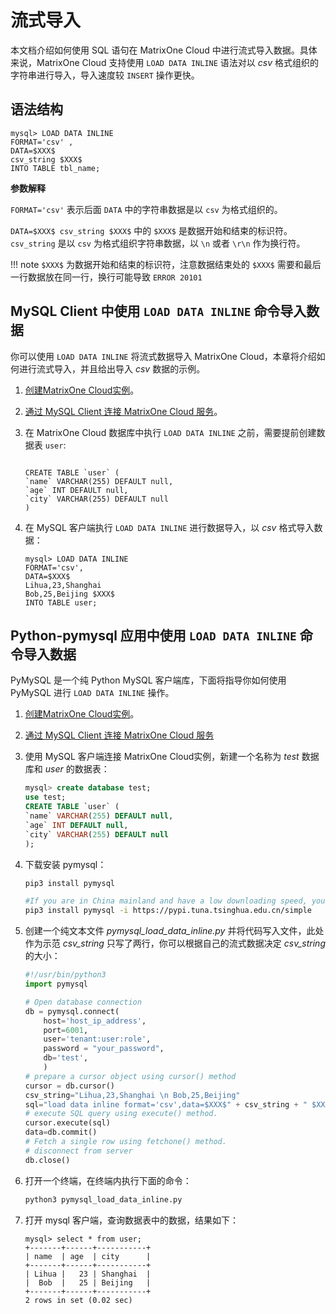 # 流式导入

本文档介绍如何使用 SQL 语句在 MatrixOne Cloud 中进行流式导入数据。具体来说，MatrixOne Cloud 支持使用 `LOAD DATA INLINE` 语法对以 *csv* 格式组织的字符串进行导入，导入速度较 `INSERT` 操作更快。

## 语法结构

```mysql
mysql> LOAD DATA INLINE 
FORMAT='csv' ,
DATA=$XXX$
csv_string $XXX$
INTO TABLE tbl_name;
```

<!-- 等支持 json

mysql> LOAD DATA INLINE 
FORMAT=('csv'|'json') ,
DATA=$XXX$
(csv_string| json_string) $XXX$
INTO TABLE tbl_name;

-->

**参数解释**

`FORMAT='csv'` 表示后面 `DATA` 中的字符串数据是以 `csv` 为格式组织的。

`DATA=$XXX$ csv_string $XXX$` 中的 `$XXX$` 是数据开始和结束的标识符。`csv_string` 是以 `csv` 为格式组织字符串数据，以 `\n` 或者 `\r\n` 作为换行符。

!!! note
    `$XXX$` 为数据开始和结束的标识符，注意数据结束处的 `$XXX$` 需要和最后一行数据放在同一行，换行可能导致 `ERROR 20101`

## MySQL Client 中使用 `LOAD DATA INLINE` 命令导入数据

你可以使用 `LOAD DATA INLINE` 将流式数据导入 MatrixOne Cloud，本章将介绍如何进行流式导入，并且给出导入 *csv* 数据的示例。

1. [创建MatrixOne Cloud实例](../../Instance-Mgmt/create-instance.md)。
   
2. [通过 MySQL Client 连接 MatrixOne Cloud 服务](../connect-mo/database-client-tools.md#mysql-client-matrixone-cloud)。

3. 在 MatrixOne Cloud 数据库中执行 `LOAD DATA INLINE` 之前，需要提前创建数据表 `user`:

    ```mysql

    CREATE TABLE `user` (
    `name` VARCHAR(255) DEFAULT null,
    `age` INT DEFAULT null,
    `city` VARCHAR(255) DEFAULT null
    )
    ```

4. 在 MySQL 客户端执行 `LOAD DATA INLINE` 进行数据导入，以 *csv* 格式导入数据：

    ```mysql
    mysql> LOAD DATA INLINE 
    FORMAT='csv',
    DATA=$XXX$
    Lihua,23,Shanghai
    Bob,25,Beijing $XXX$ 
    INTO TABLE user;
    ```

## Python-pymysql 应用中使用 `LOAD DATA INLINE` 命令导入数据

PyMySQL 是一个纯 Python MySQL 客户端库，下面将指导你如何使用 PyMySQL 进行 `LOAD DATA INLINE` 操作。

1. [创建MatrixOne Cloud实例](../../Instance-Mgmt/create-instance.md)。
   
2. [通过 MySQL Client 连接 MatrixOne Cloud 服务](../connect-mo/database-client-tools.md#mysql-client-matrixone-cloud)

3. 使用 MySQL 客户端连接 MatrixOne Cloud实例，新建一个名称为 *test* 数据库和 *user* 的数据表：

    ```sql
    mysql> create database test;
    use test;
    CREATE TABLE `user` (
    `name` VARCHAR(255) DEFAULT null,
    `age` INT DEFAULT null,
    `city` VARCHAR(255) DEFAULT null
    );
    ```

4. 下载安装 pymysql：

    ```bash
    pip3 install pymysql 

    #If you are in China mainland and have a low downloading speed, you can speed up the download by following commands.
    pip3 install pymysql -i https://pypi.tuna.tsinghua.edu.cn/simple 
    ```

5. 创建一个纯文本文件 *pymysql_load_data_inline.py* 并将代码写入文件，此处作为示范 *csv_string* 只写了两行，你可以根据自己的流式数据决定 *csv_string* 的大小：

    ```python
    #!/usr/bin/python3
    import pymysql

    # Open database connection
    db = pymysql.connect(
        host='host_ip_address',
        port=6001,
        user='tenant:user:role',
        password = "your_password",
        db='test',
        )
    # prepare a cursor object using cursor() method
    cursor = db.cursor()
    csv_string="Lihua,23,Shanghai \n Bob,25,Beijing"
    sql="load data inline format='csv',data=$XXX$" + csv_string + " $XXX$ into table user;"
    # execute SQL query using execute() method.
    cursor.execute(sql)
    data=db.commit()
    # Fetch a single row using fetchone() method.
    # disconnect from server
    db.close()

    ```

6. 打开一个终端，在终端内执行下面的命令：

    ```bash
    python3 pymysql_load_data_inline.py
    ```

7. 打开 mysql 客户端，查询数据表中的数据，结果如下：

    ```mysql
    mysql> select * from user;
    +-------+------+-----------+
    | name  | age  | city      |
    +-------+------+-----------+
    | Lihua |   23 | Shanghai  |
    |  Bob  |   25 | Beijing   |
    +-------+------+-----------+
    2 rows in set (0.02 sec)
    ```